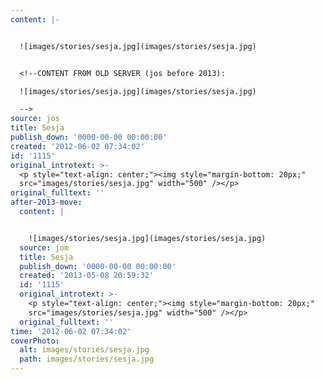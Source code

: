 ```yaml
---
content: |-


  ![images/stories/sesja.jpg](images/stories/sesja.jpg)


  <!--CONTENT FROM OLD SERVER (jos before 2013): 

  ![images/stories/sesja.jpg](images/stories/sesja.jpg)

  -->
source: jos
title: Sesja
publish_down: '0000-00-00 00:00:00'
created: '2012-06-02 07:34:02'
id: '1115'
original_introtext: >-
  <p style="text-align: center;"><img style="margin-bottom: 20px;"
  src="images/stories/sesja.jpg" width="500" /></p>
original_fulltext: ''
after-2013-move:
  content: |


    ![images/stories/sesja.jpg](images/stories/sesja.jpg)
  source: jom
  title: Sesja
  publish_down: '0000-00-00 00:00:00'
  created: '2013-05-08 20:59:32'
  id: '1115'
  original_introtext: >-
    <p style="text-align: center;"><img style="margin-bottom: 20px;"
    src="images/stories/sesja.jpg" width="500" /></p>
  original_fulltext: ''
time: '2012-06-02 07:34:02'
coverPhoto:
  alt: images/stories/sesja.jpg
  path: images/stories/sesja.jpg
---
```

<!--CONTENT FROM OLD SERVER (jos before 2013): 



-->

<!--{{json:{"created_date":"2012-06-02 07:34:02","publish_down":"0000-00-00 00:00:00","id":"1115"}}}-->